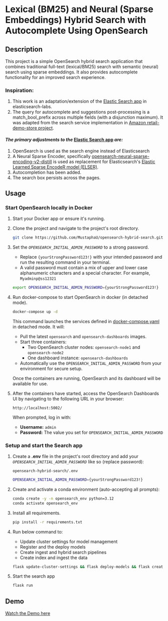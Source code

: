 # Lexical (BM25) and Neural (Sparse Embeddings) Hybrid Search with Autocomplete Using OpenSearch

## Description
This project is a simple OpenSearch hybrid search application that combines traditional full-text (lexical/BM25) search with semantic (neural) search using sparse embeddings. It also provides autocomplete functionality for an improved search experience.

### Inspiration:  
1. This work is an adaptation/extension of the [Elastic Search app](https://github.com/elastic/elasticsearch-labs/tree/main/example-apps/search-tutorial/v3/search-tutorial) in elasticsearch-labs.
2. The query for autocomplete and suggestions post-processing is a match_bool_prefix across multiple fields (with a disjunction maximum). It was adapted from the search service implementation in [Amazon retail-demo-store project](https://github.com/aws-samples/retail-demo-store/blob/master/src/search/src/search-service/app.py).

#### *The primary adjustments to the* [Elastic Search app](https://github.com/elastic/elasticsearch-labs/tree/main/example-apps/search-tutorial/v3/search-tutorial) *are:*
1. OpenSearch is used as the search engine instead of Elasticsearch
2. A Neural Sparse Encoder, specifically [opensearch-neural-sparse-encoding-v2-distill](https://huggingface.co/opensearch-project/opensearch-neural-sparse-encoding-v2-distill) is used as replacement for Elasticsearch's [Elastic Learned Sparse EncodeR model (ELSER)](https://www.elastic.co/docs/solutions/search/semantic-search/semantic-search-elser-ingest-pipelines#:~:text=Elastic%20Learned%20Sparse%20EncodeR%20%2D%20or%20ELSER%20%2D%20is%20an%20NLP%20model%20trained%20by%20Elastic%20that%20enables%20you%20to%20perform%20semantic%20search%20by%20using%20sparse%20vector%20representation).
3. Autocompletion has been added.
4. The search box persists across the pages.



## Usage

### Start OpenSearch locally in Docker
1. Start your Docker app or ensure it's running.
2. Clone the project and navigate to the project's root directory.
    ```bash
    git clone https://github.com/MustaphaU/opensearch-hybrid-search.git && cd opensearch-hybrid-search
    ```
3. Set the *`OPENSEARCH_INITIAL_ADMIN_PASSWORD`* to a strong password.   
    * Replace `{yourStrongPassword123!}` with your intended password and run the resulting command in your terminal.  
    * A valid password must contain a mix of upper and lower case alphanumeric characters and a special character. For example, `Myadminp@ss12321`  
    ```bash
    export OPENSEARCH_INITIAL_ADMIN_PASSWORD={yourStrongPassword123!}
    ```
4. Run docker-compose to start OpenSearch in docker (in detached mode).
    ```bash
    docker-compose up -d
    ```
    This command launches the services defined in [docker-compose.yaml](docker-compose.yml) in detached mode. It will:

    - Pull the latest `opensearch` and `opensearch-dashboards` images.
    - Start three containers:
      - Two OpenSearch cluster nodes: `opensearch-node1` and `opensearch-node2`
      - One dashboard instance: `opensearch-dashboards`
    - Automatically use the `OPENSEARCH_INITIAL_ADMIN_PASSWORD` from your environment for secure setup.

    Once the containers are running, OpenSearch and its dashboard will be available for use.

5. After the containers have started, access the OpenSearch Dashboards UI by navigating to the following URL in your browser:

    ```
    http://localhost:5002/
    ```

    When prompted, log in with:
    - **Username:** `admin`
    - **Password:** The value you set for `OPENSEARCH_INITIAL_ADMIN_PASSWORD`

### Setup and start the Search app
1. Create a **.env** file in the project's root directory and add your *`OPENSEARCH_INITIAL_ADMIN_PASSWORD`* like so (replace password):  

    `opensearch-hybrid-search/.env`

    ```bash
    OPENSEARCH_INITIAL_ADMIN_PASSWORD={yourStrongPassword123!}
    ```
2. Create and activate a conda environment (auto-accepting all prompts):
    ```bash
    conda create -y -n opensearch_env python=3.12
    conda activate opensearch_env
    ```

3. Install all requirements.
    ```bash
    pip install -r requirements.txt
    ```

4. Run below command to: 
   * Update cluster settings for model management  
   * Register and the deploy models  
   * Create ingest and hybrid search pipelines
   * Create index and ingest the data
    ```bash
    flask update-cluster-settings && flask deploy-models && flask create-pipelines && flask reindex
    ```
5. Start the search app
    ```bash
    flask run
    ```

## Demo
[Watch the Demo here](https://youtu.be/N-DGa1QUr9g)